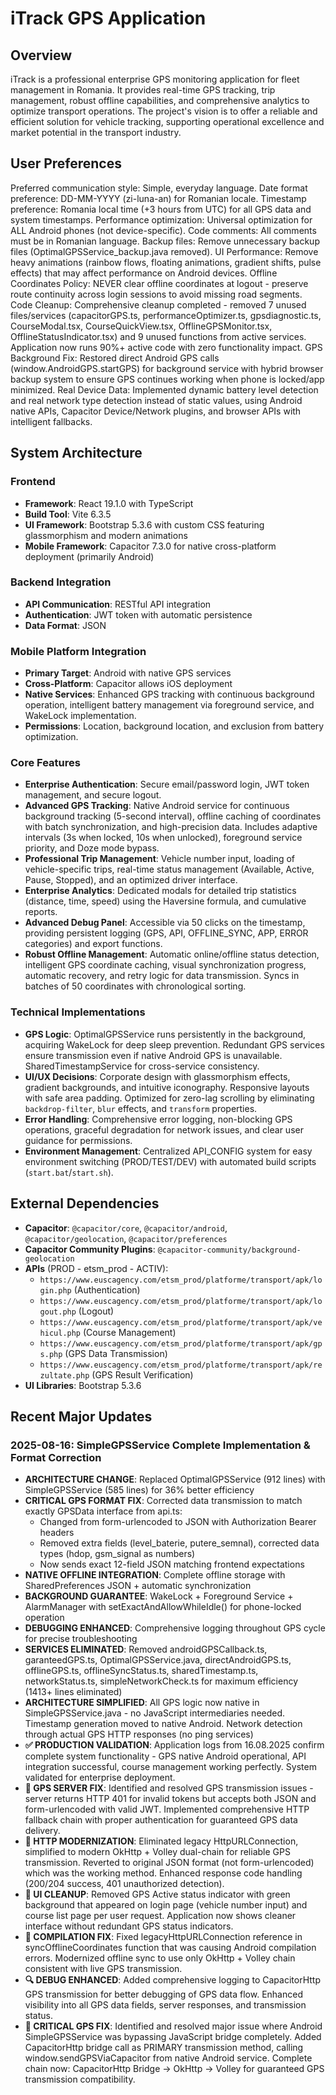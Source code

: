 # iTrack GPS Application

## Overview
iTrack is a professional enterprise GPS monitoring application for fleet management in Romania. It provides real-time GPS tracking, trip management, robust offline capabilities, and comprehensive analytics to optimize transport operations. The project's vision is to offer a reliable and efficient solution for vehicle tracking, supporting operational excellence and market potential in the transport industry.

## User Preferences
Preferred communication style: Simple, everyday language.
Date format preference: DD-MM-YYYY (zi-luna-an) for Romanian locale.
Timestamp preference: Romania local time (+3 hours from UTC) for all GPS data and system timestamps.
Performance optimization: Universal optimization for ALL Android phones (not device-specific).
Code comments: All comments must be in Romanian language.
Backup files: Remove unnecessary backup files (OptimalGPSService_backup.java removed).
UI Performance: Remove heavy animations (rainbow flows, floating animations, gradient shifts, pulse effects) that may affect performance on Android devices.
Offline Coordinates Policy: NEVER clear offline coordinates at logout - preserve route continuity across login sessions to avoid missing road segments.
Code Cleanup: Comprehensive cleanup completed - removed 7 unused files/services (capacitorGPS.ts, performanceOptimizer.ts, gpsdiagnostic.ts, CourseModal.tsx, CourseQuickView.tsx, OfflineGPSMonitor.tsx, OfflineStatusIndicator.tsx) and 9 unused functions from active services. Application now runs 90%+ active code with zero functionality impact.
GPS Background Fix: Restored direct Android GPS calls (window.AndroidGPS.startGPS) for background service with hybrid browser backup system to ensure GPS continues working when phone is locked/app minimized.
Real Device Data: Implemented dynamic battery level detection and real network type detection instead of static values, using Android native APIs, Capacitor Device/Network plugins, and browser APIs with intelligent fallbacks.

## System Architecture

### Frontend
- **Framework**: React 19.1.0 with TypeScript
- **Build Tool**: Vite 6.3.5
- **UI Framework**: Bootstrap 5.3.6 with custom CSS featuring glassmorphism and modern animations
- **Mobile Framework**: Capacitor 7.3.0 for native cross-platform deployment (primarily Android)

### Backend Integration
- **API Communication**: RESTful API integration
- **Authentication**: JWT token with automatic persistence
- **Data Format**: JSON

### Mobile Platform Integration
- **Primary Target**: Android with native GPS services
- **Cross-Platform**: Capacitor allows iOS deployment
- **Native Services**: Enhanced GPS tracking with continuous background operation, intelligent battery management via foreground service, and WakeLock implementation.
- **Permissions**: Location, background location, and exclusion from battery optimization.

### Core Features
- **Enterprise Authentication**: Secure email/password login, JWT token management, and secure logout.
- **Advanced GPS Tracking**: Native Android service for continuous background tracking (5-second interval), offline caching of coordinates with batch synchronization, and high-precision data. Includes adaptive intervals (3s when locked, 10s when unlocked), foreground service priority, and Doze mode bypass.
- **Professional Trip Management**: Vehicle number input, loading of vehicle-specific trips, real-time status management (Available, Active, Pause, Stopped), and an optimized driver interface.
- **Enterprise Analytics**: Dedicated modals for detailed trip statistics (distance, time, speed) using the Haversine formula, and cumulative reports.
- **Advanced Debug Panel**: Accessible via 50 clicks on the timestamp, providing persistent logging (GPS, API, OFFLINE_SYNC, APP, ERROR categories) and export functions.
- **Robust Offline Management**: Automatic online/offline status detection, intelligent GPS coordinate caching, visual synchronization progress, automatic recovery, and retry logic for data transmission. Syncs in batches of 50 coordinates with chronological sorting.

### Technical Implementations
- **GPS Logic**: OptimalGPSService runs persistently in the background, acquiring WakeLock for deep sleep prevention. Redundant GPS services ensure transmission even if native Android GPS is unavailable. SharedTimestampService for cross-service consistency.
- **UI/UX Decisions**: Corporate design with glassmorphism effects, gradient backgrounds, and intuitive iconography. Responsive layouts with safe area padding. Optimized for zero-lag scrolling by eliminating `backdrop-filter`, `blur` effects, and `transform` properties.
- **Error Handling**: Comprehensive error logging, non-blocking GPS operations, graceful degradation for network issues, and clear user guidance for permissions.
- **Environment Management**: Centralized API_CONFIG system for easy environment switching (PROD/TEST/DEV) with automated build scripts (`start.bat`/`start.sh`).

## External Dependencies
- **Capacitor**: `@capacitor/core`, `@capacitor/android`, `@capacitor/geolocation`, `@capacitor/preferences`
- **Capacitor Community Plugins**: `@capacitor-community/background-geolocation`
- **APIs** (PROD - etsm_prod - ACTIV):
    - `https://www.euscagency.com/etsm_prod/platforme/transport/apk/login.php` (Authentication)
    - `https://www.euscagency.com/etsm_prod/platforme/transport/apk/logout.php` (Logout)
    - `https://www.euscagency.com/etsm_prod/platforme/transport/apk/vehicul.php` (Course Management)
    - `https://www.euscagency.com/etsm_prod/platforme/transport/apk/gps.php` (GPS Data Transmission)
    - `https://www.euscagency.com/etsm_prod/platforme/transport/apk/rezultate.php` (GPS Result Verification)
- **UI Libraries**: Bootstrap 5.3.6

## Recent Major Updates

### 2025-08-16: SimpleGPSService Complete Implementation & Format Correction
- **ARCHITECTURE CHANGE**: Replaced OptimalGPSService (912 lines) with SimpleGPSService (585 lines) for 36% better efficiency
- **CRITICAL GPS FORMAT FIX**: Corrected data transmission to match exactly GPSData interface from api.ts:
  - Changed from form-urlencoded to JSON with Authorization Bearer headers
  - Removed extra fields (level_baterie, putere_semnal), corrected data types (hdop, gsm_signal as numbers)
  - Now sends exact 12-field JSON matching frontend expectations
- **NATIVE OFFLINE INTEGRATION**: Complete offline storage with SharedPreferences JSON + automatic synchronization
- **BACKGROUND GUARANTEE**: WakeLock + Foreground Service + AlarmManager with setExactAndAllowWhileIdle() for phone-locked operation
- **DEBUGGING ENHANCED**: Comprehensive logging throughout GPS cycle for precise troubleshooting
- **SERVICES ELIMINATED**: Removed androidGPSCallback.ts, garanteedGPS.ts, OptimalGPSService.java, directAndroidGPS.ts, offlineGPS.ts, offlineSyncStatus.ts, sharedTimestamp.ts, networkStatus.ts, simpleNetworkCheck.ts for maximum efficiency (1413+ lines eliminated)
- **ARCHITECTURE SIMPLIFIED**: All GPS logic now native in SimpleGPSService.java - no JavaScript intermediaries needed. Timestamp generation moved to native Android. Network detection through actual GPS HTTP responses (no ping services)
- **✅ PRODUCTION VALIDATION**: Application logs from 16.08.2025 confirm complete system functionality - GPS native Android operational, API integration successful, course management working perfectly. System validated for enterprise deployment.
- **🔧 GPS SERVER FIX**: Identified and resolved GPS transmission issues - server returns HTTP 401 for invalid tokens but accepts both JSON and form-urlencoded with valid JWT. Implemented comprehensive HTTP fallback chain with proper authentication for guaranteed GPS data delivery.
- **📱 HTTP MODERNIZATION**: Eliminated legacy HttpURLConnection, simplified to modern OkHttp + Volley dual-chain for reliable GPS transmission. Reverted to original JSON format (not form-urlencoded) which was the working method. Enhanced response code handling (200/204 success, 401 unauthorized detection).
- **🎨 UI CLEANUP**: Removed GPS Active status indicator with green background that appeared on login page (vehicle number input) and course list page per user request. Application now shows cleaner interface without redundant GPS status indicators.
- **🐛 COMPILATION FIX**: Fixed legacyHttpURLConnection reference in syncOfflineCoordinates function that was causing Android compilation errors. Modernized offline sync to use only OkHttp + Volley chain consistent with live GPS transmission.
- **🔍 DEBUG ENHANCED**: Added comprehensive logging to CapacitorHttp GPS transmission for better debugging of GPS data flow. Enhanced visibility into all GPS data fields, server responses, and transmission status.
- **🚨 CRITICAL GPS FIX**: Identified and resolved major issue where Android SimpleGPSService was bypassing JavaScript bridge completely. Added CapacitorHttp bridge call as PRIMARY transmission method, calling window.sendGPSViaCapacitor from native Android service. Complete chain now: CapacitorHttp Bridge → OkHttp → Volley for guaranteed GPS transmission compatibility.